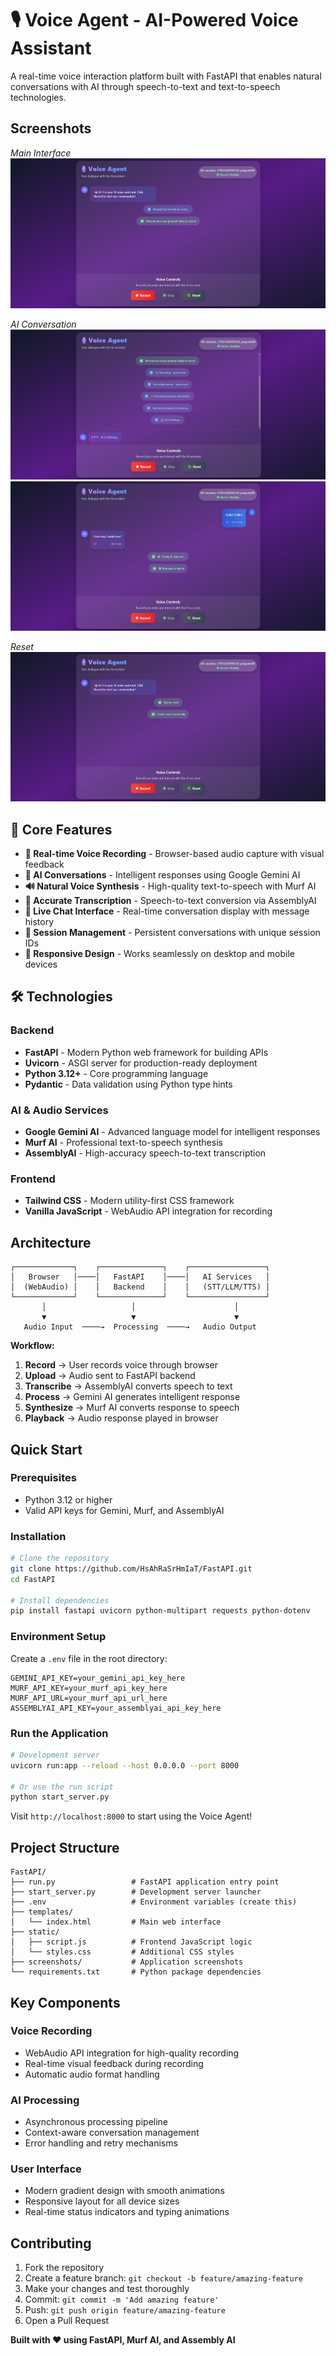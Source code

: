 # 🎙️ Voice Agent - AI-Powered Voice Assistant

A real-time voice interaction platform built with FastAPI that enables natural conversations with AI through speech-to-text and text-to-speech technologies.


## Screenshots

_Main Interface_
![Main Interface](screenshots/main.png)


_AI Conversation_
![AI Conversation](screenshots/thinking.png)
![AI Conversation](screenshots/response.png)

_Reset_
![Reset](screenshots/reset.png)

## 🌟 Core Features

-   **🎤 Real-time Voice Recording** - Browser-based audio capture with visual feedback
-   **🤖 AI Conversations** - Intelligent responses using Google Gemini AI
-   **🔊 Natural Voice Synthesis** - High-quality text-to-speech with Murf AI
-   **📝 Accurate Transcription** - Speech-to-text conversion via AssemblyAI
-   **💬 Live Chat Interface** - Real-time conversation display with message history
-   **🔄 Session Management** - Persistent conversations with unique session IDs
-   **📱 Responsive Design** - Works seamlessly on desktop and mobile devices

## 🛠️ Technologies

### Backend

-   **FastAPI** - Modern Python web framework for building APIs
-   **Uvicorn** - ASGI server for production-ready deployment
-   **Python 3.12+** - Core programming language
-   **Pydantic** - Data validation using Python type hints

### AI & Audio Services

-   **Google Gemini AI** - Advanced language model for intelligent responses
-   **Murf AI** - Professional text-to-speech synthesis
-   **AssemblyAI** - High-accuracy speech-to-text transcription

### Frontend

-   **Tailwind CSS** - Modern utility-first CSS framework
-   **Vanilla JavaScript** - WebAudio API integration for recording

## Architecture

```
┌─────────────┐    ┌──────────────┐    ┌─────────────────┐
│   Browser   │────│   FastAPI    │────│   AI Services   │
│  (WebAudio) │    │   Backend    │    │   (STT/LLM/TTS) │
└─────────────┘    └──────────────┘    └─────────────────┘
       │                   │                      │
       ▼                   ▼                      ▼
   Audio Input  ────→  Processing  ────→   Audio Output
```

**Workflow:**

1. **Record** → User records voice through browser
2. **Upload** → Audio sent to FastAPI backend
3. **Transcribe** → AssemblyAI converts speech to text
4. **Process** → Gemini AI generates intelligent response
5. **Synthesize** → Murf AI converts response to speech
6. **Playback** → Audio response played in browser

## Quick Start

### Prerequisites

-   Python 3.12 or higher
-   Valid API keys for Gemini, Murf, and AssemblyAI

### Installation

```bash
# Clone the repository
git clone https://github.com/HsAhRaSrHmIaT/FastAPI.git
cd FastAPI

# Install dependencies
pip install fastapi uvicorn python-multipart requests python-dotenv
```

### Environment Setup

Create a `.env` file in the root directory:

```env
GEMINI_API_KEY=your_gemini_api_key_here
MURF_API_KEY=your_murf_api_key_here
MURF_API_URL=your_murf_api_url_here
ASSEMBLYAI_API_KEY=your_assemblyai_api_key_here
```

### Run the Application

```bash
# Development server
uvicorn run:app --reload --host 0.0.0.0 --port 8000

# Or use the run script
python start_server.py
```

Visit `http://localhost:8000` to start using the Voice Agent!

## Project Structure

```
FastAPI/
├── run.py                 # FastAPI application entry point
├── start_server.py        # Development server launcher
├── .env                   # Environment variables (create this)
├── templates/
│   └── index.html         # Main web interface
├── static/
│   ├── script.js          # Frontend JavaScript logic
│   └── styles.css         # Additional CSS styles
├── screenshots/           # Application screenshots
└── requirements.txt       # Python package dependencies
```


## Key Components

### Voice Recording

-   WebAudio API integration for high-quality recording
-   Real-time visual feedback during recording
-   Automatic audio format handling

### AI Processing

-   Asynchronous processing pipeline
-   Context-aware conversation management
-   Error handling and retry mechanisms

### User Interface

-   Modern gradient design with smooth animations
-   Responsive layout for all device sizes
-   Real-time status indicators and typing animations

## Contributing

1. Fork the repository
2. Create a feature branch: `git checkout -b feature/amazing-feature`
3. Make your changes and test thoroughly
4. Commit: `git commit -m 'Add amazing feature'`
5. Push: `git push origin feature/amazing-feature`
6. Open a Pull Request


**Built with ❤️ using FastAPI, Murf AI, and Assembly AI**
